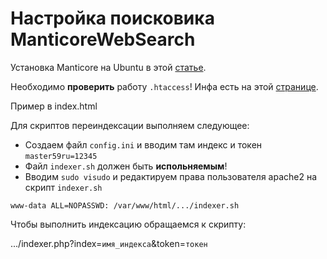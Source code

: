 # Настройка поисковика ManticoreWebSearch
Установка Manticore на Ubuntu в этой [статье](https://gist.github.com/iZerus/8f82bb1cc2b14a8b38a1b22e1f130386).

Необходимо **проверить** работу `.htaccess`! Инфа есть на этой [странице](https://askubuntu.com/questions/422027/mod-rewrite-is-enabled-but-not-working).

Пример в index.html

Для скриптов переиндексации выполняем следующее:

- Создаем файл `config.ini` и вводим там индекс и токен `master59ru=12345`
- Файл `indexer.sh` должен быть **испольняемым**!
- Вводим `sudo visudo` и редактируем права пользователя apache2 на скрипт `indexer.sh`
```
www-data ALL=NOPASSWD: /var/www/html/.../indexer.sh
```

Чтобы выполнить индексацию обращаемся к скрипту:

.../indexer.php?index=`имя_индекса`&token=`токен`